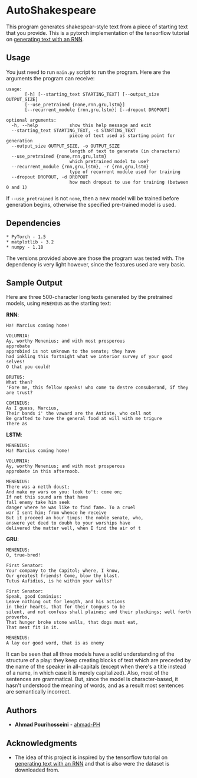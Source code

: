 
# AutoShakespeare

This program generates shakespear-style text from a piece of starting text that you provide. This is a pytorch implementation of the tensorflow tutorial on [generating text with an RNN](https://www.tensorflow.org/tutorials/text/text_generation).


## Usage
You just need to run `main.py` script to run the program. Here are the arguments the program can receive:
```
usage:
       [-h] [--starting_text STARTING_TEXT] [--output_size OUTPUT_SIZE]
       [--use_pretrained {none,rnn,gru,lstm}]
       [--recurrent_module {rnn,gru,lstm}] [--dropout DROPOUT]

optional arguments:
  -h, --help            show this help message and exit
  --starting_text STARTING_TEXT, -s STARTING_TEXT
                        piece of text used as starting point for generation
  --output_size OUTPUT_SIZE, -o OUTPUT_SIZE
                        length of text to generate (in characters)
  --use_pretrained {none,rnn,gru,lstm}
                        which pretrained model to use?
  --recurrent_module {rnn,gru,lstm}, -r {rnn,gru,lstm}
                        type of recurrent module used for training
  --dropout DROPOUT, -d DROPOUT
                        how much dropout to use for training (between 0 and 1)
```

If `--use_pretrained` is not `none`, then a new model will be trained before generation begins, otherwise the specified pre-trained model is used.

## Dependencies

```
* PyTorch - 1.5
* matplotlib - 3.2
* numpy - 1.18
```

The versions provided above are those the program was tested with. The dependency is very light however, since the features used are very basic. 

## Sample Output
Here are three 500-character long texts generated by the pretrained models, using `MENENIUS` as the starting text:

**RNN**:
```
Ha! Marcius coming home!

VOLUMNIA:
Ay, worthy Menenius; and with most prosperous
approbate
approbied is not unknown to the senate; they have
had inkling this fortnight what we interior survey of your good selves!
O that you could!

BRUTUS:
What then?
'Fore me, this fellow speaks! who come to destre consuberand, if they are trust?

COMINIUS:
As I guess, Marcius,
Their bands i' the vaward are the Antiate, who cell not
Be grafted to have the general food at will with me trigure
There as 
```
**LSTM**:
```
MENENIUS:
Ha! Marcius coming home!

VOLUMNIA:
Ay, worthy Menenius; and with most prosperous
approbate in this afternoob.

MENENIUS:
There was a netth doust;
And make my wars on you: look to't: come on;
If not this sound arm that have
fall enemy take him seek
danger where he was like to find fame. To a cruel
war I sent him; from whence he receive
But it proceed an hour timps: the noble senate, who,
answere yet deed to doubh to your worships have
delivered the matter well, when I find the air of t
```
**GRU**:
```
MENENIUS:
O, true-bred!

First Senator:
Your company to the Capitol; where, I know,
Our greatest friends! Come, blow thy blast.
Tutus Aufidius, is he within your walls?

First Senator:
Speak, good Cominius:
Leave nothing out for length, and his actions
in their hearts, that for their tongues to be
silent, and not confess shall plaines; and their pluckings; well forth proverbs,
That hunger broke stone walls, that dogs must eat,
That meat fit in it.

MENENIUS:
A lay our good word, that is as enemy
```
It can be seen that all three models have a solid understanding of the structure of a play: they keep creating blocks of text which are preceded by the name of the speaker in all-capitals (except when there's a title instead of a name, in which case it is merely capitalized). Also, most of the sentences are grammatical. But, since the model is character-based, it hasn't understood the meaning of words, and as a result most sentences are semantically incorrect.

## Authors

* **Ahmad Pourihosseini** -  [ahmad-PH](https://github.com/ahmad-PH)

## Acknowledgments

* The idea of this project is inspired by the tensorflow tutorial on [generating text with an RNN](https://www.tensorflow.org/tutorials/text/text_generation) and that is also were the dataset is downloaded from.
